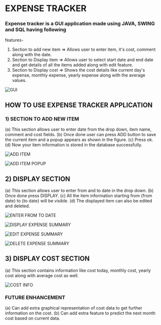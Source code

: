 # EXPENSE TRACKER

### Expense tracker is a GUI application made using JAVA, SWING and SQL having following
features-
1) Section to add new item => Allows user to enter item, it's cost, comment along with the date.
2) Section to Display item => Allows user to select start date and end date and get details of all the items added along with edit feature.
3) Section to Display cost => Shows the cost details like current day's expense, monthly expense, yearly expense along with the average values.


![GUI]()

## HOW TO USE EXPENSE TRACKER APPLICATION

### 1) SECTION TO ADD NEW ITEM

(a) This section allows user to enter date from the drop down, item name, comment and cost fields.
(b) Once done user can press ADD button to save the current item and a popup appears as shown in the figure.
(c) Press ok.
(d) Now your item information is stored in the database successfully.

![ADD ITEM]()

![ADD ITEM POPUP]()

## 2) DISPLAY SECTION

(a) This section allows user to enter from and to date in the drop down.
(b) Once done press DISPLAY.
(c) All the item information starting from {from date} to {to date} will be visible.
(d) The displayed item can also be edited and deleted.

![ENTER FROM TO DATE]()

![DISPLAY EXPENSE SUMMARY]()

![EDIT EXPENSE SUMMARY]()

![DELETE EXPENSE SUMMARY]()

## 3) DISPLAY COST SECTION

(a) This section contains information like cost today, monthly cost, yearly cost along with average cost as well.

![COST INFO]()


### FUTURE ENHANCEMENT

(a) Can add extra graphical representation of cost data to get further information on the cost.
(b) Can add extra feature to predict the next month cost based on current data.

